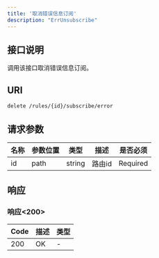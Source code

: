 ```yaml
---
title: '取消错误信息订阅'
description: "ErrUnsubscribe"
---
```

## 接口说明
调用该接口取消错误信息订阅。

## URI

```
delete /rules/{id}/subscribe/error
```

## 请求参数

| 名称 | 参数位置 | 类型 | 描述 |  是否必须 |
| ---- | ---------- | ----------- | ----------- | ----------- |    
| id | path | string | 路由id |  Required | 

## 响应


### 响应<200>
| Code | 描述 | 类型 |
| ---- | ----------- | ------ | 
| 200 | OK | - |




